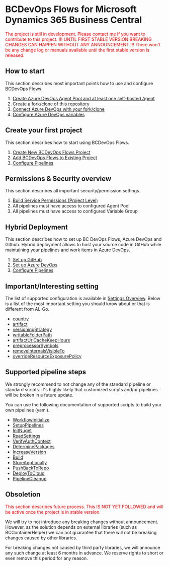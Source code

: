 
# BCDevOps Flows for Microsoft Dynamics 365 Business Central

<span style="color:red">The project is still in development. Please contact me if you want to contribute to this project. !!! UNTIL FIRST STABLE VERSION BREAKING CHANGES CAN HAPPEN WITHOUT ANY ANNOUNCEMENT !!! There won't be any change log or manuals available until the first stable version is released.</span>

## How to start

This section describes most important points how to use and configure BCDevOps Flows.

1. [Create Azure DevOps Agent Pool and at least one self-hosted Agent](.Scenarios/HowToStart/ConfigureAgentPool.md)
1. [Create a fork/clone of this repository](.Scenarios/HowToStart/ForkRepository.md)
1. [Connect Azure DevOps with your fork/clone](.Scenarios/HowToStart/ConnectAzureDevOpsWithGitHub.md)
1. [Configure Azure DevOps variables](.Scenarios/HowToStart/ConfigAzureDevOpsVariables.md)

## Create your first project

This section describes how to start using BCDevOps Flows.
1. [Create New BCDevOps Flows Project](.Scenarios/CreateNewProject.md)
1. [Add BCDevOps Flows to Existing Project](.Scenarios/AddBCDevOpsFlowsToExistingProject.md)
1. [Configure Pipelines](.Scenarios/ConfigurePipelines.md)

## Permissions & Security overview

This section describes all important security/permission settings.
1. [Build Service Permissions (Project Level)](.Scenarios/Permissions/BuildServicePermissions.md)
1. All pipelines must have access to configured Agent Pool
1. All pipelines must have access to configured Variable Group

## Hybrid Deployment

This section describes how to set up BC DevOps Flows, Azure DevOps and Github. Hybrid deployment allows to host your source code in GitHub while maintaining your pipelines and work items in Azure DevOps.

1. [Set up GitHub](.Scenarios/HybridDeployment/SetupGitHub.md)
1. [Set up Azure DevOps](.Scenarios/HybridDeployment/SetupAzureDevOps.md)
1. [Configure Pipelines](.Scenarios/ConfigurePipelines.md)

## Important/Interesting setting

The list of supported configuration is available in [Settings Overview](.Scenarios/SettingsOverview.md). Below is a list of the most important setting you should know about or that is different from AL-Go.

- [country](/.Scenarios/SettingsOverview.md#country)
- [artifact](/.Scenarios/SettingsOverview.md#artifact)
- [versioningStrategy](/.Scenarios/SettingsOverview.md#versioningStrategy)
- [writableFolderPath](/.Scenarios/SettingsOverview.md#writableFolderPath)
- [artifactUrlCacheKeepHours](/.Scenarios/SettingsOverview.md#artifactUrlCacheKeepHours)
- [preprocessorSymbols](/.Scenarios/SettingsOverview.md#preprocessorSymbols)
- [removeInternalsVisibleTo](/.Scenarios/SettingsOverview.md#removeInternalsVisibleTo)
- [overrideResourceExposurePolicy](/.Scenarios/SettingsOverview.md#overrideResourceExposurePolicy)

## Supported pipeline steps
We strongly recommend to not change any of the standard pipeline or standard scripts. It's highly likely that customized scripts and/or pipelines will be broken in a future update.

You can use the following documentation of supported scripts to build your own pipelines (yaml).

- [WorkflowInitialize](./WorkflowInitialize/README.md)
- [SetupPipelines](./SetupPipelines/README.md)
- [InitNuget](./InitNuget/README.md)
- [ReadSettings](./ReadSettings/README.md)
- [VerifyAuthContext](./VerifyAuthContext/README.md)
- [DeterminePackages](./DeterminePackages/README.md)
- [IncreaseVersion](./IncreaseVersion/README.md)
- [Build](./Build/README.md)
- [StoreAppLocally](./StoreAppLocally/README.md)
- [PushBackToRepo](./PushBackToRepo/README.md)
- [DeployToCloud](./DeployToCloud/README.md)
- [PipelineCleanup](./PipelineCleanup/README.md)

## Obsoletion

<span style="color:red">This section describes future process. This IS NOT YET FOLLOWED and will be active once the project is in stable version.</span>

We will try to not introduce any breaking changes without announcement. However, as the solution depends on external libraries (such as BCContainerHelper) we can not guarantee that there will not be breaking changes caused by other libraries.

For breaking changes not caused by third party libraries, we will announce any such change at least 6 months in advance. We reserve rights to short or even remove this period for any reason.
